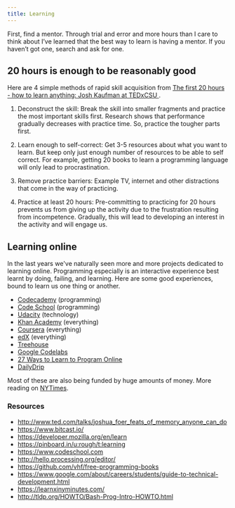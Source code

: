```yaml
---
title: Learning
---
```


First, find a mentor. Through trial and error and more hours than I care to think about I’ve learned that the best way to learn is having a mentor. If you haven’t got one, search and ask for one.

## 20 hours is enough to be reasonably good

Here are 4 simple methods of rapid skill acquisition from [The first 20 hours - how to learn anything: Josh Kaufman at TEDxCSU
](https://www.youtube.com/watch?v=5MgBikgcWnY).

1. Deconstruct the skill: Break the skill into smaller fragments and practice the most important skills first. Research shows that performance gradually decreases with practice time. So, practice the tougher parts first.

2. Learn enough to self-correct: Get 3-5 resources about what you want to learn. But keep only just enough number of resources to be able to self correct. For example, getting 20 books to learn a programming language will only lead to procrastination.

3. Remove practice barriers: Example TV, internet and other distractions that come in the way of practicing.

4. Practice at least 20 hours: Pre-committing to practicing for 20 hours prevents us from giving up the activity due to the frustration resulting from incompetence. Gradually, this will lead to developing an interest in the activity and will engage us.

## Learning online

In the last years we've naturally seen more and more projects dedicated to learning online. Programming especially is an interactive experience best learnt by doing, failing, and learning. Here are some good experiences, bound to learn us one thing or another.

- [Codecademy](http://www.codecademy.com/) (programming)
- [Code School](http://www.codeschool.com/courses) (programming)
- [Udacity](https://www.udacity.com/) (technology)
- [Khan Academy](https://www.khanacademy.org/) (everything)
- [Coursera](https://www.coursera.org/) (everything)
- [edX](https://www.edx.org/) (everything)
- [Treehouse](http://teamtreehouse.com/)
- [Google Codelabs](https://codelabs.developers.google.com/?cat=Web)
- [27 Ways to Learn to Program Online](http://thenextweb.com/dd/2012/10/21/so-you-want-to-be-a-programmer-huh-heres-25-ways-to-learn-online/)
- [DailyDrip](https://www.dailydrip.com/)

Most of these are also being funded by huge amounts of money. More reading on [NYTimes](http://www.nytimes.com/2012/11/04/education/edlife/massive-open-online-courses-are-multiplying-at-a-rapid-pace.html?pagewanted=all&_r=0).

### Resources

- http://www.ted.com/talks/joshua_foer_feats_of_memory_anyone_can_do
- https://www.bitcast.io/
- https://developer.mozilla.org/en/learn
- https://pinboard.in/u:rough/t:learning
- https://www.codeschool.com
- http://hello.processing.org/editor/
- https://github.com/vhf/free-programming-books
- https://www.google.com/about/careers/students/guide-to-technical-development.html
- https://learnxinyminutes.com/
- http://tldp.org/HOWTO/Bash-Prog-Intro-HOWTO.html
